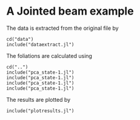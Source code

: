# A Jointed beam example

The data is extracted from the original file by 
```
cd("data")
include("dataextract.jl")
```

The foliations are calculated using
```
cd("..")
include("pca_state-1.jl")
include("pca_state-1.jl")
include("pca_state-1.jl")
include("pca_state-1.jl")
```
The results are plotted by
```
include("plotresults.jl")
```
